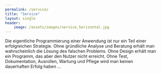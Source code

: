 ```yaml
---
permalink: /service/
title: "Service"
layout: single
header: 
    image: /assets/images/service_horizontal.jpg
---
```

Die eigentliche Programmierung einer Anwendung ist nur ein Teil einer erfolgreichen Strategie. Ohne gründliche Analyse und Beratung erhält man wahrscheinlich die Lösung des falschen Problems. Ohne Design erhält man ein Programm, das aber den Nutzer nicht erreicht. Ohne Test, Dokumentation, Ausrollen, Wartung und Pflege wird man keinen dauerhaften Erfolg haben ...